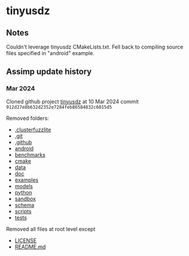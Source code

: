 # tinyusdz

## Notes
Couldn't leverage tinyusdz CMakeLists.txt.  Fell back to compiling source files specified in
"android" example.

## Assimp update history
### Mar 2024
Cloned github project [tinyusdz](https://github.com/syoyo/tinyusdz) at 10 Mar 2024 commit `912d27e8b632d2352e7284feb86584832c6015d5`

Removed folders:
- [.clusterfuzzlite](tinyusdz_repo%2F.clusterfuzzlite)
- [.git](tinyusdz_repo%2F.git)
- [.github](tinyusdz_repo%2F.github)
- [android](tinyusdz_repo%2Fandroid)
- [benchmarks](tinyusdz_repo%2Fbenchmarks)
- [cmake](tinyusdz_repo%2Fcmake)
- [data](tinyusdz_repo%2Fdata)
- [doc](tinyusdz_repo%2Fdoc)
- [examples](tinyusdz_repo%2Fexamples)
- [models](tinyusdz_repo%2Fmodels)
- [python](tinyusdz_repo%2Fpython)
- [sandbox](tinyusdz_repo%2Fsandbox)
- [schema](tinyusdz_repo%2Fschema)
- [scripts](tinyusdz_repo%2Fscripts)
- [tests](tinyusdz_repo%2Ftests)

Removed all files at root level except
- [LICENSE](tinyusdz_repo%2FLICENSE)
- [README.md](tinyusdz_repo%2FREADME.md)
